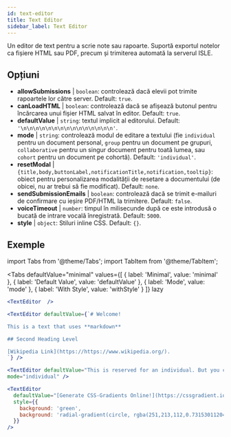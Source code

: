 ```yaml
---
id: text-editor
title: Text Editor
sidebar_label: Text Editor
---
```


Un editor de text pentru a scrie note sau rapoarte. Suportă exportul notelor ca fișiere HTML sau PDF, precum și trimiterea automată la serverul ISLE.

## Opțiuni

* __allowSubmissions__ | `boolean`: controlează dacă elevii pot trimite rapoartele lor către server. Default: `true`.
* __canLoadHTML__ | `boolean`: controlează dacă se afișează butonul pentru încărcarea unui fișier HTML salvat în editor. Default: `true`.
* __defaultValue__ | `string`: textul implicit al editorului. Default: `'\n\n\n\n\n\n\n\n\n\n\n\n\n\n\n'`.
* __mode__ | `string`: controlează modul de editare a textului (fie `individual` pentru un document personal, `group` pentru un document pe grupuri, `collaborative` pentru un singur document pentru toată lumea, sau `cohort` pentru un document pe cohortă). Default: `'individual'`.
* __resetModal__ | `{title,body,buttonLabel,notificationTitle,notification,tooltip}`: obiect pentru personalizarea modalității de resetare a documentului (de obicei, nu ar trebui să fie modificat). Default: `none`.
* __sendSubmissionEmails__ | `boolean`: controlează dacă se trimit e-mailuri de confirmare cu ieșire PDF/HTML la trimitere. Default: `false`.
* __voiceTimeout__ | `number`: timpul în milisecunde după ce este introdusă o bucată de intrare vocală înregistrată. Default: `5000`.
* __style__ | `object`: Stiluri inline CSS. Default: `{}`.


## Exemple

import Tabs from '@theme/Tabs';
import TabItem from '@theme/TabItem';

<Tabs
    defaultValue="minimal"
    values={[
        { label: 'Minimal', value: 'minimal' },
        { label: 'Default Value', value: 'defaultValue' },
        { label: 'Mode', value: 'mode' },
        { label: 'With Style', value: 'withStyle' }
    ]}
    lazy
>

<TabItem value="minimal">

```jsx live
<TextEditor  />
```

</TabItem>

<TabItem value="defaultValue">

```jsx live
<TextEditor defaultValue={`# Welcome!

This is a text that uses **markdown**

## Second Heading Level

[Wikipedia Link](https://https://www.wikipedia.org/).
`} />
```

</TabItem>

<TabItem value="mode">

```jsx live
<TextEditor defaultValue="This is reserved for an individual. But you can also allow groups, students cohorts, or everybody to join in and work collaboratively (setting the mode option will only have an effect in a live lesson, not this preview)." 
mode="individual" />
```

</TabItem>

<TabItem value="withStyle">

```jsx live
<TextEditor  
  defaultValue="[Generate CSS-Gradients Online!](https://cssgradient.io/)"
  style={{ 
    background: 'green',
    background: 'radial-gradient(circle, rgba(251,213,112,0.7315301120448179) 0%,rgba(83,199,14,0.4514180672268907) 100%)' 
  }}
/>
```

</TabItem>

</Tabs>
